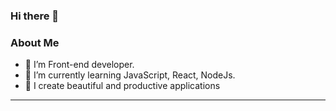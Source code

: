 ### Hi there 👋


### About Me
 - :telescope: I’m Front-end developer.
 - :seedling: I’m currently learning JavaScript, React, NodeJs.
 - :milky_way: I create beautiful and productive applications
---
<!--
**Sannyeks/sannyeks** is a ✨ _special_ ✨ repository because its `README.md` (this file) appears on your GitHub profile.
Here are some ideas to get you started:

- 🔭 I’m currently working on ...
- 🌱 I’m currently learning ...
- 👯 I’m looking to collaborate on ...
- 🤔 I’m looking for help with ...
- 💬 Ask me about ...
- 📫 How to reach me: ...
- 😄 Pronouns: ...
- ⚡ Fun fact: ...
-->
